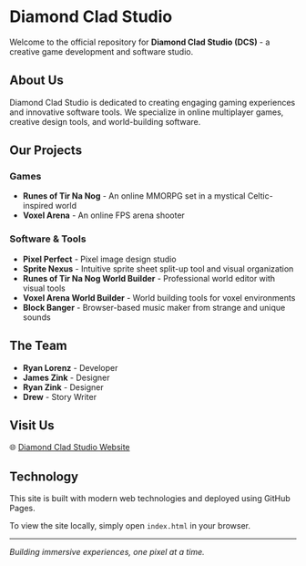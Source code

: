 # Diamond Clad Studio

Welcome to the official repository for **Diamond Clad Studio (DCS)** - a creative game development and software studio.

## About Us

Diamond Clad Studio is dedicated to creating engaging gaming experiences and innovative software tools. We specialize in online multiplayer games, creative design tools, and world-building software.

## Our Projects

### Games
- **Runes of Tir Na Nog** - An online MMORPG set in a mystical Celtic-inspired world
- **Voxel Arena** - An online FPS arena shooter

### Software & Tools
- **Pixel Perfect** - Pixel image design studio
- **Sprite Nexus** - Intuitive sprite sheet split-up tool and visual organization
- **Runes of Tir Na Nog World Builder** - Professional world editor with visual tools
- **Voxel Arena World Builder** - World building tools for voxel environments
- **Block Banger** - Browser-based music maker from strange and unique sounds

## The Team

- **Ryan Lorenz** - Developer
- **James Zink** - Designer
- **Ryan Zink** - Designer
- **Drew** - Story Writer

## Visit Us

🌐 [Diamond Clad Studio Website](https://afykirby1.github.io/)

## Technology

This site is built with modern web technologies and deployed using GitHub Pages.

To view the site locally, simply open `index.html` in your browser.

---

*Building immersive experiences, one pixel at a time.*

